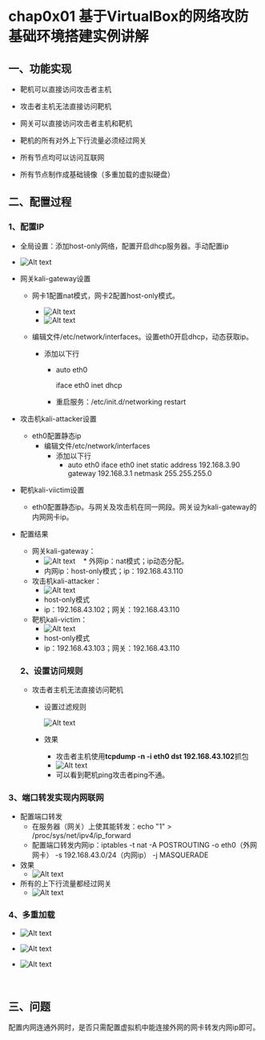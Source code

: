 # chap0x01 基于VirtualBox的网络攻防基础环境搭建实例讲解

## 一、功能实现

*	靶机可以直接访问攻击者主机

- 攻击者主机无法直接访问靶机
- 网关可以直接访问攻击者主机和靶机
- 靶机的所有对外上下行流量必须经过网关
- 所有节点均可以访问互联网


- 所有节点制作成基础镜像（多重加载的虚拟硬盘）

## 二、配置过程

### 1、配置IP

* 全局设置：添加host-only网络，配置开启dhcp服务器。手动配置ip


* ![Alt text](https://github.com/RachelLYY/ns/raw/master/2017-2/Lab1/1.PNG)


* 网关kali-gateway设置

  * 网卡1配置nat模式，网卡2配置host-only模式。

    * ![Alt text](https://github.com/RachelLYY/ns/raw/master/2017-2/Lab1/2.PNG)
    * ![Alt text](https://github.com/RachelLYY/ns/raw/master/2017-2/Lab1/3.PNG)

  * 编辑文件/etc/network/interfaces。设置eth0开启dhcp，动态获取ip。

    * 添加以下行

      * auto eth0 

        iface eth0 inet dhcp 

      * 重启服务：/etc/init.d/networking restart

* 攻击机kali-attacker设置

  * eth0配置静态ip
    * 编辑文件/etc/network/interfaces
      * 添加以下行
        * auto eth0 
          iface eth0 inet static 
          address 192.168.3.90 
          gateway 192.168.3.1 
          netmask 255.255.255.0 

* 靶机kali-viictim设置

  * eth0配置静态ip。与网关及攻击机在同一网段。网关设为kali-gateway的内网网卡ip。

* 配置结果

  * 网关kali-gateway：
    * ![Alt text](https://github.com/RachelLYY/ns/raw/master/2017-2/Lab1/11.PNG)
    * 外网ip：nat模式；ip动态分配。
    * 内网ip：host-only模式；ip：192.168.43.110
  * 攻击机kali-attacker：
    * ![Alt text](https://github.com/RachelLYY/ns/raw/master/2017-2/Lab1/13.PNG)
    * host-only模式
    * ip：192.168.43.102；网关：192.168.43.110
  * 靶机kali-victim：
    * ![Alt text](https://github.com/RachelLYY/ns/raw/master/2017-2/Lab1/12.PNG)
    * host-only模式
    * ip：192.168.43.103；网关：192.168.43.110

  ### 2、设置访问规则

  * 攻击者主机无法直接访问靶机

    * 设置过滤规则

      ![Alt text](https://github.com/RachelLYY/ns/raw/master/2017-2/Lab1/4.PNG)

    * 效果

      * 攻击者主机使用**tcpdump -n -i eth0 dst 192.168.43.102**抓包
      * ![Alt text](https://github.com/RachelLYY/ns/raw/master/2017-2/Lab1/5.PNG)
      * 可以看到靶机ping攻击者ping不通。

 ### 3、端口转发实现内网联网

   *  配置端口转发
      * 在服务器（网关）上使其能转发：echo "1" > /proc/sys/net/ipv4/ip_forward
      * 配置端口转发内网ip：iptables -t nat -A POSTROUTING -o eth0（外网网卡） -s 192.168.43.0/24（内网ip） -j MASQUERADE 
   * 效果
     *  ![Alt text](https://github.com/RachelLYY/ns/raw/master/2017-2/Lab1/9.PNG)
   * 所有的上下行流量都经过网关
     *  ![Alt text](https://github.com/RachelLYY/ns/raw/master/2017-2/Lab1/10.PNG)

 ### 4、多重加载

   * ![Alt text](https://github.com/RachelLYY/ns/raw/master/2017-2/Lab1/6.PNG)

   * ![Alt text](https://github.com/RachelLYY/ns/raw/master/2017-2/Lab1/7.PNG)

   * ![Alt text](https://github.com/RachelLYY/ns/raw/master/2017-2/Lab1/8.PNG)

      ​

## 三、问题

   配置内网连通外网时，是否只需配置虚拟机中能连接外网的网卡转发内网ip即可。

      ​

      ​
